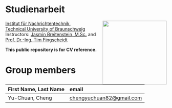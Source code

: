 # Studienarbeit
 <img src="https://www.tu-braunschweig.de/typo3conf/ext/tu_braunschweig/Resources/Public/Images/Logos/tu_braunschweig_logo.svg" align="right" width="200px"/>

[Institut für Nachrichtentechnik](https://www.tu-braunschweig.de/ifn),  
[Technical University of Braunschweig  ](https://www.tu-braunschweig.de/en/)  
Instructors: [Jasmin Breitenstein, M.Sc.](https://www.tu-braunschweig.de/ifn/institut/team/sv/breitenstein) and [Prof. Dr.-Ing. Tim Fingscheidt](https://www.tu-braunschweig.de/ifn/institut/abt/sv/prof-dr-ing-tim-fingscheidt)
<br clear="left"/>

**This public repository is for CV reference.**

# Group members
| First Name, Last Name| email |
|:-------|:-------|
| Yu-Chuan, Cheng | chengyuchuan82@gmail.com |
